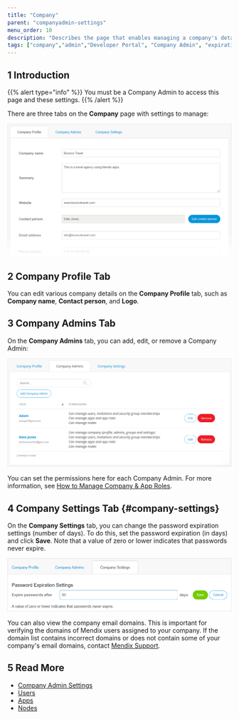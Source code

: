 ```yaml
---
title: "Company"
parent: "companyadmin-settings"
menu_order: 10
description: "Describes the page that enables managing a company's details."
tags: ["company","admin","Developer Portal", "Company Admin", "expiration settings"]
---
```

## 1 Introduction

{{% alert type="info" %}}
You must be a Company Admin to access this page and these settings.
{{% /alert %}}

There are three tabs on the **Company** page with settings to manage:

![](attachments/company-profile-tab.png)

## 2 Company Profile Tab

You can edit various company details on the **Company Profile** tab, such as **Company name**, **Contact person**, and **Logo**.

## 3 Company Admins Tab

On the **Company Admins** tab, you can add, edit, or remove a Company Admin:

![](attachments/company-admins-tab.png)


You can set the permissions here for each Company Admin. For more information, see [How to Manage Company & App Roles](/developerportal/company-app-roles/manage-roles).

## 4 Company Settings Tab {#company-settings}

On the **Company Settings** tab, you can change the password expiration settings (number of days). To do this, set the password expiration (in days) and click **Save**. Note that a value of zero or lower indicates that passwords never expire.

![](attachments/password-expiration.png)

You can also view the company email domains. This is important for verifying the domains of Mendix users assigned to your company. If the domain list contains incorrect domains or does not contain some of your company's email domains, contact [Mendix Support](mailto:support@mendix.com).

## 5 Read More

* [Company Admin Settings](companyadmin-settings)
* [Users](nodes)
* [Apps](apps)
* [Nodes](nodes)
